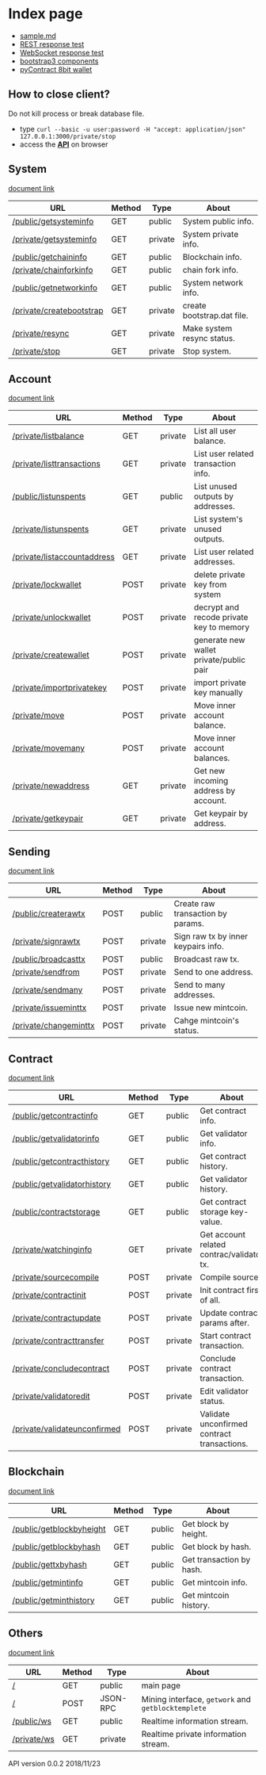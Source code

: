 Index page
====
* [sample.md](./sample.md)
* [REST response test](./test-response-rest.html)
* [WebSocket response test](./test-response-ws.html)
* [bootstrap3 components](https://getbootstrap.com/docs/3.3/components/)
* [pyContract 8bit wallet](./8bitwallet.html)

How to close client?
----
Do not kill process or break database file.
* type `curl --basic -u user:password -H "accept: application/json" 127.0.0.1:3000/private/stop`
* access the **[API](./private/stop)** on browser

System
----
[document link](./doc_system.md)

|URL    |Method    |Type    |About   |
|----   |----   |----   |----   |
|[/public/getsysteminfo](./public/getsysteminfo)    |GET    |public   | System public info.                    |
|[/private/getsysteminfo](./private/getsysteminfo)  |GET    |private  | System private info.                   |
|[/public/getchaininfo](./public/getchaininfo)      |GET    |public   | Blockchain info.                       |
|[/private/chainforkinfo](./private/chainforkinfo)    |GET    |public   | chain fork info.          |
|[/public/getnetworkinfo](./public/getnetworkinfo)  |GET    |public   | System network info.                   |
|[/private/createbootstrap](./private/createbootstrap)  |GET    |private   | create bootstrap.dat file.        |
|[/private/resync](./private/resync)                |GET    |private  | Make system resync status.              |
|[/private/stop](./private/stop)                    |GET    |private  | Stop system.                            |

Account
----
[document link](./doc_account.md)

|URL    |Method    |Type    |About   |
|----   |----   |----   |----   |
|[/private/listbalance](./private/listbalance)               |GET    |private  | List all user balance.                 |
|[/private/listtransactions](./private/listtransactions)     |GET    |private  | List user related transaction info.    |
|[/public/listunspents](./public/listunspents)                |GET    |public  | List unused outputs by addresses.      |
|[/private/listunspents](./private/listunspents)              |GET    |private  | List system's unused outputs.         |
|[/private/listaccountaddress](./private/listaccountaddress) |GET    |private  | List user related addresses.          |
|[/private/lockwallet](./private/lockwallet)                  |POST   |private  | delete private key from system        |
|[/private/unlockwallet](./private/unlockwallet)              |POST   |private  | decrypt and recode private key to memory |
|[/private/createwallet](./private/createwallet)              |POST   |private  | generate new wallet private/public pair |
|[/private/importprivatekey](./private/importprivatekey)      |POST   |private  | import private key manually           |
|[/private/move](./private/move)                               |POST   |private  | Move inner account balance.           |
|[/private/movemany](./private/movemany)                       |POST   |private  | Move inner account balances.          |
|[/private/newaddress](./private/newaddress)                   |GET    |private  | Get new incoming address by account.  |
|[/private/getkeypair](./private/getkeypair)                   |GET    |private  | Get keypair by address.               |

Sending
----
[document link](./doc_sending.md)

|URL    |Method    |Type    |About   |
|----   |----   |----   |----   |
|[/public/createrawtx](./public/createrawtx)        |POST   |public   | Create raw transaction by params.   |
|[/private/signrawtx](./private/signrawtx)          |POST   |private  | Sign raw tx by inner keypairs info. |
|[/public/broadcasttx](./public/broadcasttx)        |POST   |public   | Broadcast raw tx.                   |
|[/private/sendfrom](./private/sendfrom)            |POST   |private  | Send to one address.                |
|[/private/sendmany](./private/sendmany)            |POST   |private  | Send to many addresses.             |
|[/private/issueminttx](./private/issueminttx)      |POST   |private  | Issue new mintcoin.                 |
|[/private/changeminttx](./private/changeminttx)    |POST   |private  | Cahge mintcoin's status.            |

Contract
----
[document link](./doc_contract.md)

|URL    |Method    |Type    |About   |
|----   |----   |----   |----   |
|[/public/getcontractinfo](./public/getcontractinfo)           |GET    |public   | Get contract info.                           |
|[/public/getvalidatorinfo](./public/getvalidatorinfo)         |GET    |public   | Get validator info.                          |
|[/public/getcontracthistory](./public/getcontracthistory)           |GET    |public   | Get contract history.                           |
|[/public/getvalidatorhistory](./public/getvalidatorhistory)         |GET    |public   | Get validator history.                          |
|[/public/contractstorage](./public/contractstorage)           |GET    |public   | Get contract storage key-value.              |
|[/private/watchinginfo](./private/watchinginfo)               |GET   |private  | Get account related contrac/validator tx.      |
|[/private/sourcecompile](./private/sourcecompile)             |POST   |private  | Compile source.                              |
|[/private/contractinit](./private/contractinit)               |POST   |private  | Init contract first of all.                  |
|[/private/contractupdate](./private/contractupdate)           |POST   |private  | Update contract params after.                |
|[/private/contracttransfer](./private/contracttransfer)       |POST   |private  | Start contract transaction.                  |
|[/private/concludecontract](./private/concludecontract)       |POST   |private  | Conclude contract transaction.               |
|[/private/validatoredit](./private/validatoredit)              |POST   |private  | Edit validator status.                      |
|[/private/validateunconfirmed](./private/validateunconfirmed) |POST   |private  | Validate unconfirmed contract transactions.  |

Blockchain
----
[document link](./doc_blockchain.md)

|URL    |Method    |Type    |About   |
|----   |----   |----   |----   |
|[/public/getblockbyheight](./public/getblockbyheight)  |GET    |public   | Get block by height.         |
|[/public/getblockbyhash](./public/getblockbyhash)      |GET    |public   | Get block by hash.           |
|[/public/gettxbyhash](./public/gettxbyhash)            |GET    |public   | Get transaction by hash.     |
|[/public/getmintinfo](./public/getmintinfo)            |GET    |public   | Get mintcoin info.           |
|[/public/getminthistory](./public/getminthistory)      |GET    |public   | Get mintcoin history.        |

Others
----
[document link](./doc_others.md)

|URL    |Method    |Type    |About   |
|----   |----   |----   |----   |
|[/](./)                         |GET   |public      | main page                                          |
|[/](./)                         |POST  |JSON-RPC    | Mining interface, `getwork` and `getblocktemplete` |
|[/public/ws](./public/ws)      |GET   |public      | Realtime information stream.                       |
|[/private/ws](./private/ws)    |GET   |private     | Realtime private information stream.               |


API version 0.0.2 2018/11/23
